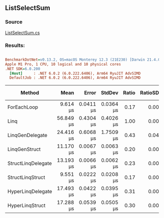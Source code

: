 ﻿## ListSelectSum

### Source
[ListSelectSum.cs](../../LinqGen.Benchmarks/Cases/ListSelectSum.cs)

### Results:
``` ini

BenchmarkDotNet=v0.13.2, OS=macOS Monterey 12.3 (21E230) [Darwin 21.4.0]
Apple M1 Pro, 1 CPU, 10 logical and 10 physical cores
.NET SDK=6.0.200
  [Host]     : .NET 6.0.2 (6.0.222.6406), Arm64 RyuJIT AdvSIMD
  DefaultJob : .NET 6.0.2 (6.0.222.6406), Arm64 RyuJIT AdvSIMD


```
|             Method |      Mean |     Error |    StdDev | Ratio | RatioSD |   Gen0 | Allocated | Alloc Ratio |
|------------------- |----------:|----------:|----------:|------:|--------:|-------:|----------:|------------:|
|        ForEachLoop |  9.614 μs | 0.0411 μs | 0.0364 μs |  0.17 |    0.00 |      - |         - |        0.00 |
|               Linq | 56.849 μs | 0.4304 μs | 0.4026 μs |  1.00 |    0.00 |      - |      72 B |        1.00 |
|    LinqGenDelegate | 24.416 μs | 0.6068 μs | 1.7509 μs |  0.43 |    0.04 |      - |         - |        0.00 |
|      LinqGenStruct | 11.170 μs | 0.0067 μs | 0.0063 μs |  0.20 |    0.00 |      - |         - |        0.00 |
| StructLinqDelegate | 13.193 μs | 0.0066 μs | 0.0062 μs |  0.23 |    0.00 | 0.0305 |      64 B |        0.89 |
|   StructLinqStruct |  9.551 μs | 0.0222 μs | 0.0208 μs |  0.17 |    0.00 |      - |         - |        0.00 |
|  HyperLinqDelegate | 17.493 μs | 0.0422 μs | 0.0395 μs |  0.31 |    0.00 |      - |         - |        0.00 |
|    HyperLinqStruct | 17.288 μs | 0.0539 μs | 0.0505 μs |  0.30 |    0.00 |      - |         - |        0.00 |
